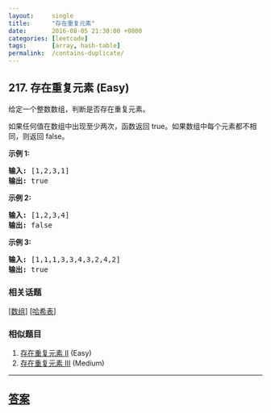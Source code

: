 ```yaml
---
layout:     single
title:      "存在重复元素"
date:       2016-08-05 21:30:00 +0800
categories: [leetcode]
tags:       [array, hash-table]
permalink:  /contains-duplicate/
---
```


## 217. 存在重复元素 (Easy)

<p>给定一个整数数组，判断是否存在重复元素。</p>

<p>如果任何值在数组中出现至少两次，函数返回 true。如果数组中每个元素都不相同，则返回 false。</p>

<p><strong>示例 1:</strong></p>

<pre><strong>输入:</strong> [1,2,3,1]
<strong>输出:</strong> true</pre>

<p><strong>示例 2:</strong></p>

<pre><strong>输入: </strong>[1,2,3,4]
<strong>输出:</strong> false</pre>

<p><strong>示例&nbsp;3:</strong></p>

<pre><strong>输入: </strong>[1,1,1,3,3,4,3,2,4,2]
<strong>输出:</strong> true</pre>

### 相关话题
  [[数组](https://github.com/openset/leetcode/tree/master/tag/array/README.md)]
  [[哈希表](https://github.com/openset/leetcode/tree/master/tag/hash-table/README.md)]

### 相似题目
  1. [存在重复元素 II](/contains-duplicate-ii) (Easy)
  1. [存在重复元素 III](/contains-duplicate-iii) (Medium)

---

## [答案](https://github.com/openset/leetcode/tree/master/problems/contains-duplicate)
